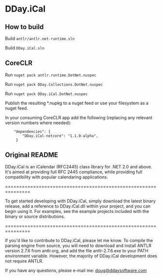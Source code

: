 # DDay.iCal

## How to build

Build `antlr/antlr.net-runtime.sln`

Build `DDay.iCal.sln` 

## CoreCLR

Run `nuget pack antlr.runtime.DotNet.nuspec`

Run `nuget pack DDay.Collections.DotNet.nuspec`

Run `nuget pack DDay.iCal.DotNet.nuspec`

Publish the resulting *.nupkg to a nuget feed or use your filesystem as a nuget feed.

In your consuming CoreCLR app add the following (replacing any relevant version numbers where needed):

```
    "dependencies": {
        "DDay.iCal-netcore": "1.1.0-alpha",
     }
```

## Original README

DDay.iCal is an iCalendar (RFC2445) class library for .NET 2.0 and
above. It's aimed at providing full RFC 2445 compliance, while providing
full compatibility with popular calendaring applications.

===============================================================

To get started developing with DDay.iCal, simply download the latest binary
release, add a reference to DDay.iCal.dll within your project, and you can
begin using it.  For examples, see the example projects included with the
binary or source distributions.

===============================================================

If you'd like to contribute to DDay.iCal, please let me know.  To compile
the parsing engine from source, you will need to download and install ANTLR
version 2.7.6 from antlr.org, and add the file antlr-2.7.6.exe to your
PATH environment variable. However, the majority of DDay.iCal development
does not require ANTLR.

If you have any questions, please e-mail me: doug@ddaysoftware.com
